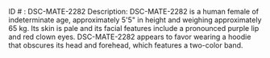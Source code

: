 ID # : DSC-MATE-2282
Description: DSC-MATE-2282 is a human female of indeterminate age, approximately 5'5" in height and weighing approximately 65 kg. Its skin is pale and its facial features include a pronounced purple lip and red clown eyes. DSC-MATE-2282 appears to favor wearing a hoodie that obscures its head and forehead, which features a two-color band.